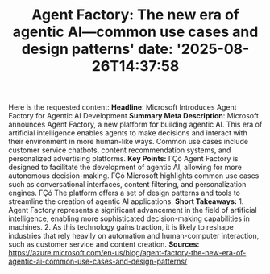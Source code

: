 ﻿---
title: "Agent Factory: The new era of agentic AI—common use cases and design patterns'
date: '2025-08-26T14:37:58"
category: "Markets"
summary: ""
slug: "agent factory the new era of agentic aicommon use cases and "
source_urls:
  - "https://azure.microsoft.com/en-us/blog/agent-factory-the-new-era-of-agentic-ai-common-use-cases-and-design-patterns/"
seo:
  title: "Agent Factory: The new era of agentic AI—common use cases and design patterns | Hash n Hedge'
  description: '"
  keywords: ["news", "markets", "brief"]
---
Here is the requested content:  **Headline**: Microsoft Introduces Agent Factory for Agentic AI Development  **Summary Meta Description**: Microsoft announces Agent Factory, a new platform for building agentic AI. This era of artificial intelligence enables agents to make decisions and interact with their environment in more human-like ways. Common use cases include customer service chatbots, content recommendation systems, and personalized advertising platforms.  **Key Points:**  ΓÇó Agent Factory is designed to facilitate the development of agentic AI, allowing for more autonomous decision-making. ΓÇó Microsoft highlights common use cases such as conversational interfaces, content filtering, and personalization engines. ΓÇó The platform offers a set of design patterns and tools to streamline the creation of agentic AI applications.  **Short Takeaways:**  1. Agent Factory represents a significant advancement in the field of artificial intelligence, enabling more sophisticated decision-making capabilities in machines. 2. As this technology gains traction, it is likely to reshape industries that rely heavily on automation and human-computer interaction, such as customer service and content creation.  **Sources:** https://azure.microsoft.com/en-us/blog/agent-factory-the-new-era-of-agentic-ai-common-use-cases-and-design-patterns/ 
